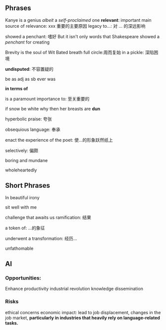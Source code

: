 
## Phrases 
Kanye is a genius *albeit* a *self-proclaimed* one
**relevant**: important
main source of relevance: xxx 重要的主要原因
legacy to...: 对 ... 的深远影响



showed a penchant: 嗜好
But it isn't only words that Shakespeare showed a *penchant* for creating

Brevity is the soul of Wit 
Bated breath
full circle:周而复始
in a pickle: 深陷困境

**undisputed**: 不容置疑的

be as adj as sb ever was

**in terms of**

is a paramount importance to: 至关重要的


if snow be white why then her breasts are **dun**


hyperbolic praise: 夸张

obsequious language: 奉承

enact the experience of the poet: 使...的形象跃然纸上

selectively: 偏颇

boring and mundane

wholeheartedly



## Short Phrases

In beautiful irony

sit well with me

challenge that awaits us
ramification: 结果

a token of: ...的象征

underwent a transformation: 经历...

unfathomable

## AI

### Opportunities:
Enhance productivity
industrial revolution
knowledge dissemination
### Risks
ethical concerns
economic impact: lead to job displacement, changes in the job market, **particularly in industries that heavily rely on language-related tasks.**


